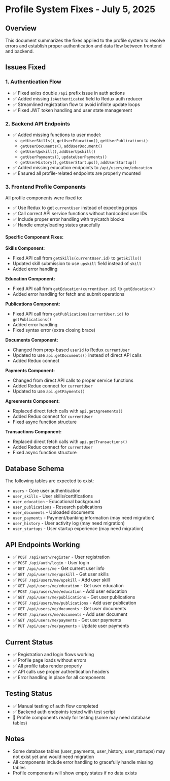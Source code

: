 # Profile System Fixes - July 5, 2025

## Overview
This document summarizes the fixes applied to the profile system to resolve errors and establish proper authentication and data flow between frontend and backend.

## Issues Fixed

### 1. Authentication Flow
- ✅ Fixed axios double `/api` prefix issue in auth actions
- ✅ Added missing `isAuthenticated` field to Redux auth reducer
- ✅ Streamlined registration flow to avoid infinite update loops
- ✅ Fixed JWT token handling and user state management

### 2. Backend API Endpoints
- ✅ Added missing functions to user model:
  - `getUserSkills()`, `getUserEducation()`, `getUserPublications()`
  - `getUserDocuments()`, `addUserDocument()`
  - `getUserUpskill()`, `addUserUpskill()`
  - `getUserPayments()`, `updateUserPayments()`
  - `getUserHistory()`, `getUserStartups()`, `addUserStartup()`
- ✅ Added missing education endpoints to `/api/users/me/education`
- ✅ Ensured all profile-related endpoints are properly mounted

### 3. Frontend Profile Components
All profile components were fixed to:
- ✅ Use Redux to get `currentUser` instead of expecting props
- ✅ Call correct API service functions without hardcoded user IDs
- ✅ Include proper error handling with try/catch blocks
- ✅ Handle empty/loading states gracefully

#### Specific Component Fixes:

**Skills Component:**
- Fixed API call from `getSkills(currentUser.id)` to `getSkills()`
- Updated skill submission to use `upskill` field instead of `skill`
- Added error handling

**Education Component:**
- Fixed API call from `getEducation(currentUser.id)` to `getEducation()`
- Added error handling for fetch and submit operations

**Publications Component:**
- Fixed API call from `getPublications(currentUser.id)` to `getPublications()`
- Added error handling
- Fixed syntax error (extra closing brace)

**Documents Component:**
- Changed from prop-based `userId` to Redux `currentUser`
- Updated to use `api.getDocuments()` instead of direct API calls
- Added Redux connect

**Payments Component:**
- Changed from direct API calls to proper service functions
- Added Redux connect for `currentUser`
- Updated to use `api.getPayments()`

**Agreements Component:**
- Replaced direct fetch calls with `api.getAgreements()`
- Added Redux connect for `currentUser`
- Fixed async function structure

**Transactions Component:**
- Replaced direct fetch calls with `api.getTransactions()`
- Added Redux connect for `currentUser`
- Fixed async function structure

## Database Schema
The following tables are expected to exist:
- `users` - Core user authentication
- `user_skills` - User skills/certifications
- `user_education` - Educational background
- `user_publications` - Research publications
- `user_documents` - Uploaded documents
- `user_payments` - Payment/banking information (may need migration)
- `user_history` - User activity log (may need migration)
- `user_startups` - User startup experience (may need migration)

## API Endpoints Working
- ✅ `POST /api/auth/register` - User registration
- ✅ `POST /api/auth/login` - User login
- ✅ `GET /api/users/me` - Get current user info
- ✅ `GET /api/users/me/upskill` - Get user skills
- ✅ `POST /api/users/me/upskill` - Add user skill
- ✅ `GET /api/users/me/education` - Get user education
- ✅ `POST /api/users/me/education` - Add user education
- ✅ `GET /api/users/me/publications` - Get user publications
- ✅ `POST /api/users/me/publications` - Add user publication
- ✅ `GET /api/users/me/documents` - Get user documents
- ✅ `POST /api/users/me/documents` - Add user document
- ✅ `GET /api/users/me/payments` - Get user payments
- ✅ `PUT /api/users/me/payments` - Update user payments

## Current Status
- ✅ Registration and login flows working
- ✅ Profile page loads without errors
- ✅ All profile tabs render properly
- ✅ API calls use proper authentication headers
- ✅ Error handling in place for all components

## Testing Status
- ✅ Manual testing of auth flow completed
- ✅ Backend auth endpoints tested with test script
- 🔄 Profile components ready for testing (some may need database tables)

## Notes
- Some database tables (user_payments, user_history, user_startups) may not exist yet and would need migration
- All components include error handling to gracefully handle missing tables
- Profile components will show empty states if no data exists
